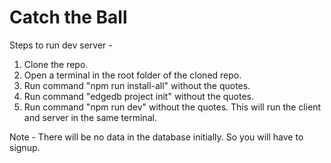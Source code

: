 # Catch the Ball

Steps to run dev server -

1. Clone the repo.
2. Open a terminal in the root folder of the cloned repo.
3. Run command "npm run install-all" without the quotes.
4. Run command "edgedb project init" without the quotes.
5. Run command "npm run dev" without the quotes. This will run the client and server in the same terminal.

Note - There will be no data in the database initially. So you will have to signup.
